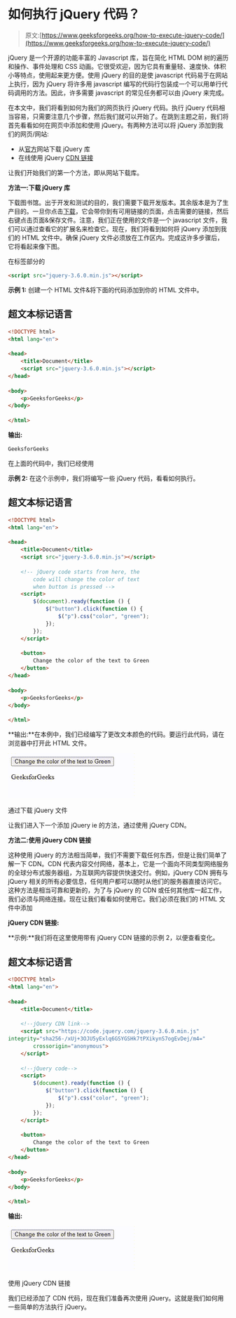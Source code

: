 # 如何执行 jQuery 代码？

> 原文:[https://www.geeksforgeeks.org/how-to-execute-jquery-code/](https://www.geeksforgeeks.org/how-to-execute-jquery-code/)

jQuery 是一个开源的功能丰富的 Javascript 库，旨在简化 HTML DOM 树的遍历和操作、事件处理和 CSS 动画。它很受欢迎，因为它具有重量轻、速度快、体积小等特点，使用起来更方便。使用 jQuery 的目的是使 javascript 代码易于在网站上执行，因为 jQuery 将许多用 javascript 编写的代码行包装成一个可以用单行代码调用的方法。因此，许多需要 javascript 的常见任务都可以由 jQuery 来完成。

在本文中，我们将看到如何为我们的网页执行 jQuery 代码。执行 jQuery 代码相当容易，只需要注意几个步骤，然后我们就可以开始了。在跳到主题之前，我们将首先看看如何在网页中添加和使用 jQuery。有两种方法可以将 jQuery 添加到我们的网页/网站:

*   从[官方](https://jquery.com/download/)网站下载 jQuery 库
*   在线使用 jQuery [CDN 链接](https://code.jquery.com/)

让我们开始我们的第一个方法，即从网站下载库。

**方法一:下载 jQuery 库**

下载图书馆。出于开发和测试的目的，我们需要下载开发版本。其余版本是为了生产目的。一旦你点击[下载](https://jquery.com/download/)，它会带你到有可用链接的页面，点击需要的链接，然后右键点击页面&保存文件。注意，我们正在使用的文件是一个 javascript 文件，我们可以通过查看它的扩展名来检查它。现在，我们将看到如何将 jQuery 添加到我们的 HTML 文件中。确保 jQuery 文件必须放在工作区内。完成这许多步骤后，它将看起来像下图。

在标签部分的

```html
<script src="jquery-3.6.0.min.js"></script>
```

**示例 1:** 创建一个 HTML 文件&将下面的代码添加到你的 HTML 文件中。

## 超文本标记语言

```html
<!DOCTYPE html>
<html lang="en">

<head>
    <title>Document</title>
    <script src="jquery-3.6.0.min.js"></script>
</head>

<body>
    <p>GeeksforGeeks</p>
</body>

</html>
```

**输出:**

```html
GeeksforGeeks
```

在上面的代码中，我们已经使用

**示例 2:** 在这个示例中，我们将编写一些 jQuery 代码，看看如何执行。

## 超文本标记语言

```html
<!DOCTYPE html>
<html lang="en">

<head>
    <title>Document</title>
    <script src="jquery-3.6.0.min.js"></script>

    <!-- jQuery code starts from here, the 
        code will change the color of text
        when button is pressed -->
    <script>
        $(document).ready(function () {
            $("button").click(function () {
                $("p").css("color", "green");
            });
        });
    </script>

    <button>
        Change the color of the text to Green
    </button>
</head>

<body>
    <p>GeeksforGeeks</p>
</body>

</html>
```

**输出:**在本例中，我们已经编写了更改文本颜色的代码。要运行此代码，请在浏览器中打开此 HTML 文件。

![](img/e702c91141ffd477b69c353051895586.png)

通过下载 jQuery 文件

让我们进入下一个添加 jQuery ie 的方法，通过使用 jQuery CDN。

**方法二:使用 jQuery CDN 链接**

这种使用 jQuery 的方法相当简单，我们不需要下载任何东西，但是让我们简单了解一下 CDN。CDN 代表内容交付网络，基本上，它是一个面向不同类型网络服务的全球分布式服务器组，为互联网内容提供快速交付。例如，jQuery CDN 拥有与 jQuery 相关的所有必要信息，任何用户都可以随时从他们的服务器直接访问它。这种方法是相当可靠和更新的，为了与 jQuery 的 CDN 或任何其他库一起工作，我们必须与网络连接。现在让我们看看如何使用它。我们必须在我们的 HTML 文件中添加

**jQuery CDN 链接:**

**示例:**我们将在这里使用带有 jQuery CDN 链接的示例 2，以便查看变化。

## 超文本标记语言

```html
<!DOCTYPE html>
<html lang="en">

<head>
    <title>Document</title>

    <!--jQuery CDN link-->
    <script src="https://code.jquery.com/jquery-3.6.0.min.js"
integrity="sha256-/xUj+3OJU5yExlq6GSYGSHk7tPXikynS7ogEvDej/m4=" 
        crossorigin="anonymous">
    </script>

    <!--jQuery code-->
    <script>
        $(document).ready(function () {
            $("button").click(function () {
                $("p").css("color", "green");
            });
        });
    </script>

    <button>
        Change the color of the text to Green
    </button>
</head>

<body>
    <p>GeeksforGeeks</p>
</body>

</html>
```

**输出:**

![](img/e702c91141ffd477b69c353051895586.png)

使用 jQuery CDN 链接

我们已经添加了 CDN 代码，现在我们准备再次使用 jQuery。这就是我们如何用一些简单的方法执行 jQuery。
